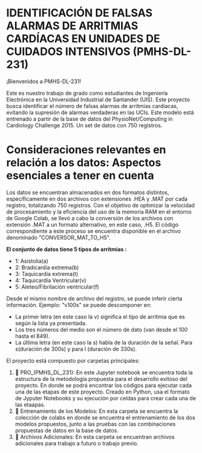 # IDENTIFICACIÓN DE FALSAS ALARMAS DE ARRITMIAS CARDÍACAS EN UNIDADES DE CUIDADOS INTENSIVOS (PMHS-DL-231)



¡Bienvenidos a PMHS-DL-231! 

Este es nuestro trabajo de grado como estudiantes de Ingeniería Electrónica en la Universidad Industrial de Santander (UIS). Este proyecto busca identificar el número de falsas alarmas de arritmias cardiacas, evitando la supresión de alarmas verdaderas en las UCIs. Este modelo está entrenado a partir de la base de datos del PhysioNet/Computing in Cardiology Challenge 2015. Un set de datos con 750 registros. 

# Consideraciones relevantes en relación a los datos: Aspectos esenciales a tener en cuenta

Los datos se encuentran almacenados en dos formatos distintos, específicamente en dos archivos con extensiones .HEA y .MAT por cada registro, totalizando 750 registros. Con el objetivo de optimizar la velocidad de procesamiento y la eficiencia del uso de la memoria RAM en el entorno de Google Colab, se llevó a cabo la conversión de los archivos con extensión .MAT a un formato alternativo, en este caso, .H5. El código correspondiente a este proceso se encuentra disponible en el archivo denominado "CONVERSOR_MAT_TO_H5".

**El conjunto de datos tiene 5 tipos de arritmias :**

* 1: Asistolia(a)
* 2: Bradicardia extrema(b)
* 3: Taquicardia extrema(t)
* 4: Taquicardia Ventricular(v)
* 5: Aleteo/Fibrilación ventricular(f)

Desde el mismo nombre de archivo del registro, se puede inferir cierta información. Ejemplo: "v100s" se puede descomponer en:


*   La primer letra (en este caso la v) significa el tipo de arritmia que es según la lista ya presentada.
*   Los tres números del medio son el número de dato (van desde el 100 hasta el 849).
*   La última letra (en este caso la s) habla de la duración de la señal. Para s(duración de 300s) y para l (duración de 330s).


El proyecto está compuesto por carpetas principales:

<!--START_SECTION:activity-->
1. 🎉 PRO_(PMHS_DL_231): En este Jupyter notebook se encuentra toda la estructura de la metodología propuesta para el desarrollo exitoso del proyecto. En donde se podrá encontrar los códigos para ejecutar cada una de las etapas de este proyecto. Creado en Python, usa el formato de Jyputer Notebooks y su ejecución por celdas para crear cada una de las etaapas.
2. 📁 Entrenamiento de los Modelos: En esta carpeta se encuentra la colección de colabs en donde se encuentra el entrenamiento de los dos modelos propuestos, junto a las pruebas con las combinaciones propuestas de datos en la base de datos.
3. 📁 Archivos Adicionales: En esta carpeta se encuentran archivos adicionales para trabajo a futuro o trabajo previo.
<!--END_SECTION:activity-->
